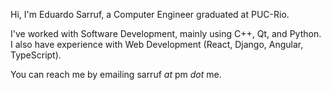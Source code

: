 Hi, I'm Eduardo Sarruf, a Computer Engineer graduated at PUC-Rio.

I've worked with Software Development, mainly using C++, Qt, and Python.
I also have experience with Web Development (React, Django, Angular, TypeScript).

You can reach me by emailing sarruf *at* pm *dot* me. 

